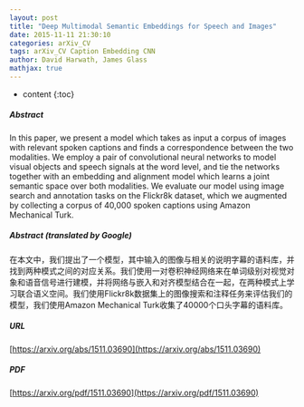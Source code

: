 ```yaml
---
layout: post
title: "Deep Multimodal Semantic Embeddings for Speech and Images"
date: 2015-11-11 21:30:10
categories: arXiv_CV
tags: arXiv_CV Caption Embedding CNN
author: David Harwath, James Glass
mathjax: true
---
```


* content
{:toc}

##### Abstract
In this paper, we present a model which takes as input a corpus of images with relevant spoken captions and finds a correspondence between the two modalities. We employ a pair of convolutional neural networks to model visual objects and speech signals at the word level, and tie the networks together with an embedding and alignment model which learns a joint semantic space over both modalities. We evaluate our model using image search and annotation tasks on the Flickr8k dataset, which we augmented by collecting a corpus of 40,000 spoken captions using Amazon Mechanical Turk.

##### Abstract (translated by Google)
在本文中，我们提出了一个模型，其中输入的图像与相关的说明字幕的语料库，并找到两种模式之间的对应关系。我们使用一对卷积神经网络来在单词级别对视觉对象和语音信号进行建模，并将网络与嵌入和对齐模型结合在一起，在两种模式上学习联合语义空间。我们使用Flickr8k数据集上的图像搜索和注释任务来评估我们的模型，我们使用Amazon Mechanical Turk收集了40000个口头字幕的语料库。

##### URL
[https://arxiv.org/abs/1511.03690](https://arxiv.org/abs/1511.03690)

##### PDF
[https://arxiv.org/pdf/1511.03690](https://arxiv.org/pdf/1511.03690)

